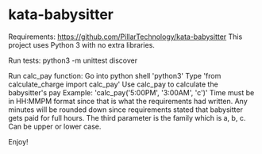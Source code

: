 # kata-babysitter

Requirements: https://github.com/PillarTechnology/kata-babysitter
This project uses Python 3 with no extra libraries.

Run tests:
  python3 -m unittest discover

Run calc_pay function:
  Go into python shell 'python3'
  Type 'from calculate_charge import calc_pay'
  Use calc_pay to calculate the babysitter's pay
  Example: 'calc_pay('5:00PM', '3:00AM', 'c')'
  Time must be in HH:MMPM format since that is what the requirements had written.
  Any minutes will be rounded down since requirements stated that babysitter gets paid for full hours.
  The third parameter is the family which is a, b, c. Can be upper or lower case.

  Enjoy!
